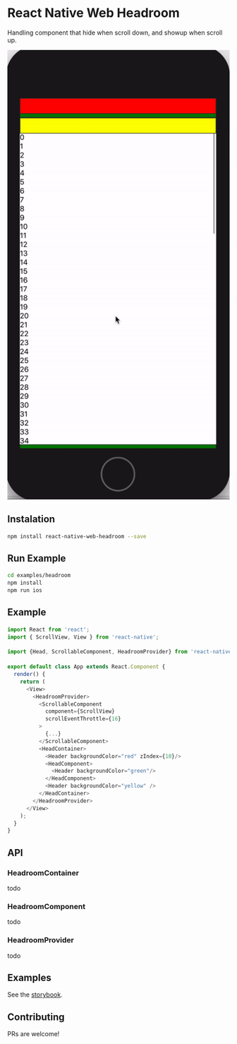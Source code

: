 # React Native Web Headroom

Handling component that hide when scroll down, and showup when scroll up.

![Headroom demo](docs/demo/react-native-headroom.gif)

## Instalation
````bash
npm install react-native-web-headroom --save
````

## Run Example

````bash
cd examples/headroom
npm install
npm run ios
````

## Example
````javascript
import React from 'react';
import { ScrollView, View } from 'react-native';

import {Head, ScrollableComponent, HeadroomProvider} from 'react-native-web-headroom';

export default class App extends React.Component {
  render() {
    return (
      <View>
        <HeadroomProvider>
          <ScrollableComponent
            component={ScrollView}
            scrollEventThrottle={16}
          >
            {...}
          </ScrollableComponent>
          <HeadContainer>
            <Header backgroundColor="red" zIndex={10}/>
            <HeadComponent>
              <Header backgroundColor="green"/>
            </HeadComponent>
            <Header backgroundColor="yellow" />
          </HeadContainer>
        </HeadroomProvider>
      </View>
    );
  }
}
````

## API

### HeadroomContainer
todo

### HeadroomComponent
todo

### HeadroomProvider
todo

## Examples
See the [storybook](https://jekiwijaya.github.io/react-native-web-headroom/storybook).

## Contributing
PRs are welcome!